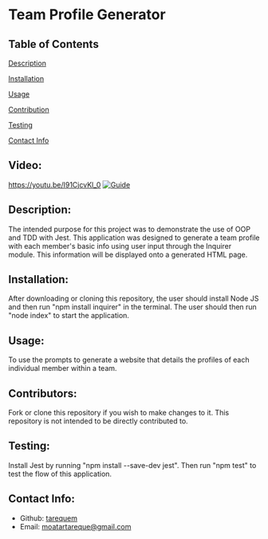 # Team Profile Generator 
   
  ## Table of Contents 
  [Description](#description)

  [Installation](#installation)

  [Usage](#usage)

  [Contribution](#contributors)

  [Testing](#test)
  
  [Contact Info](#contact-info)
  
  ## Video:
  https://youtu.be/I91CjcvKl_0
  [![Guide](https://img.youtube.com/vi/I91CjcvKl_0/0.jpg)](https://www.youtube.com/watch?v=I91CjcvKl_0)

  ## Description:
  The intended purpose for this project was to demonstrate the use of OOP and TDD with Jest. This application was designed to generate a team profile with each member's basic info using user input through the Inquirer module. This information will be displayed onto a generated HTML page.

  ## Installation:
  After downloading or cloning this repository, the user should install Node JS and then run "npm install inquirer" in the terminal. The user should then run "node index" to start the application.

  ## Usage:
  To use the prompts to generate a website that details the profiles of each individual member within a team.

  ## Contributors:
  Fork or clone this repository if you wish to make changes to it. This repository is not intended to be directly contributed to. 

  ## Testing:
  Install Jest by running "npm install --save-dev jest". Then run "npm test" to test the flow of this application. 

  ## Contact Info:
  - Github: [tarequem](https://github.com/tarequem)
  - Email: moatartareque@gmail.com 
